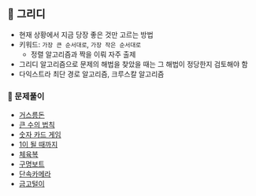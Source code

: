 ## 📑 그리디

- 현재 상황에서 지금 당장 좋은 것만 고르는 방법
- 키워드: `가장 큰 순서대로`, `가장 작은 순서대로`
  - 정렬 알고리즘과 짝을 이뤄 자주 출제
- 그리디 알고리즘으로 문제의 해법을 찾았을 때는 그 해법이 정당한지 검토해야 함
- 다익스트라 최단 경로 알고리즘, 크루스칼 알고리즘

### 🫧 문제풀이

- [거스름돈](3-1.py)
- [큰 수의 법칙](3-2.py)
- [숫자 카드 게임](3-3.py)
- [1이 될 때까지](3-4.py)
- [체육복](../programmers/%EC%B2%B4%EC%9C%A1%EB%B3%B5.ipynb)
  <!-- - [조이스틱](../programmers/%EC%A1%B0%EC%9D%B4%EC%8A%A4%ED%8B%B1.ipynb) -->
  <!-- - [큰 수 만들기](../programmers/%ED%81%B0_%EC%88%98_%EB%A7%8C%EB%93%A4%EA%B8%B0.ipynb) -->
- [구명보트](../programmers/%EA%B5%AC%EB%AA%85%EB%B3%B4%ED%8A%B8.ipynb)
- [단속카메라](../programmers/%EB%8B%A8%EC%86%8D%EC%B9%B4%EB%A9%94%EB%9D%BC.ipynb)
- [금고털이](../softeer/%EA%B8%88%EA%B3%A0%ED%84%B8%EC%9D%B4.py)
